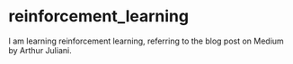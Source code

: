 # reinforcement_learning

I am learning reinforcement learning, referring to the blog post on Medium by Arthur Juliani.
